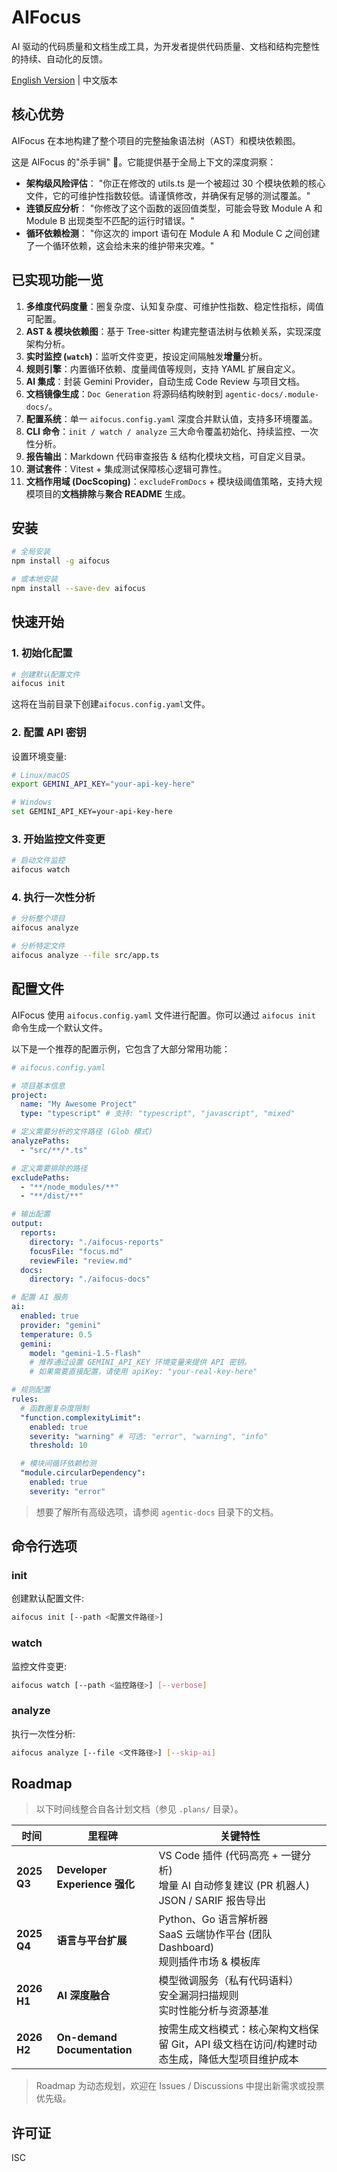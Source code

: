 # AIFocus

AI 驱动的代码质量和文档生成工具，为开发者提供代码质量、文档和结构完整性的持续、自动化的反馈。

[English Version](./README.en.md) | 中文版本

## 核心优势

AIFocus 在本地构建了整个项目的完整抽象语法树（AST）和模块依赖图。

这是 AIFocus 的"杀手锏" 🚀。它能提供基于全局上下文的深度洞察：

- **架构级风险评估**： "你正在修改的 utils.ts 是一个被超过 30 个模块依赖的核心文件，它的可维护性指数较低。请谨慎修改，并确保有足够的测试覆盖。"
- **连锁反应分析**： "你修改了这个函数的返回值类型，可能会导致 Module A 和 Module B 出现类型不匹配的运行时错误。"
- **循环依赖检测**： "你这次的 import 语句在 Module A 和 Module C 之间创建了一个循环依赖，这会给未来的维护带来灾难。"

## 已实现功能一览

1.  **多维度代码度量**：圈复杂度、认知复杂度、可维护性指数、稳定性指标，阈值可配置。
2.  **AST & 模块依赖图**：基于 Tree-sitter 构建完整语法树与依赖关系，实现深度架构分析。
3.  **实时监控 (`watch`)**：监听文件变更，按设定间隔触发**增量**分析。
4.  **规则引擎**：内置循环依赖、度量阈值等规则，支持 YAML 扩展自定义。
5.  **AI 集成**：封装 Gemini Provider，自动生成 Code Review 与项目文档。
6.  **文档镜像生成**：`Doc Generation` 将源码结构映射到 `agentic-docs/.module-docs/`。
7.  **配置系统**：单一 `aifocus.config.yaml` 深度合并默认值，支持多环境覆盖。
8.  **CLI 命令**：`init / watch / analyze` 三大命令覆盖初始化、持续监控、一次性分析。
9.  **报告输出**：Markdown 代码审查报告 & 结构化模块文档，可自定义目录。
10. **测试套件**：Vitest + 集成测试保障核心逻辑可靠性。
11. **文档作用域 (DocScoping)**：`excludeFromDocs` + 模块级阈值策略，支持大规模项目的**文档排除**与**聚合 README** 生成。

## 安装

```bash
# 全局安装
npm install -g aifocus

# 或本地安装
npm install --save-dev aifocus
```

## 快速开始

### 1. 初始化配置

```bash
# 创建默认配置文件
aifocus init
```

这将在当前目录下创建`aifocus.config.yaml`文件。

### 2. 配置 API 密钥

设置环境变量:

```bash
# Linux/macOS
export GEMINI_API_KEY="your-api-key-here"

# Windows
set GEMINI_API_KEY=your-api-key-here
```

### 3. 开始监控文件变更

```bash
# 启动文件监控
aifocus watch
```

### 4. 执行一次性分析

```bash
# 分析整个项目
aifocus analyze

# 分析特定文件
aifocus analyze --file src/app.ts
```

## 配置文件

AIFocus 使用 `aifocus.config.yaml` 文件进行配置。你可以通过 `aifocus init` 命令生成一个默认文件。

以下是一个推荐的配置示例，它包含了大部分常用功能：

```yaml
# aifocus.config.yaml

# 项目基本信息
project:
  name: "My Awesome Project"
  type: "typescript" # 支持: "typescript", "javascript", "mixed"

# 定义需要分析的文件路径 (Glob 模式)
analyzePaths:
  - "src/**/*.ts"

# 定义需要排除的路径
excludePaths:
  - "**/node_modules/**"
  - "**/dist/**"

# 输出配置
output:
  reports:
    directory: "./aifocus-reports"
    focusFile: "focus.md"
    reviewFile: "review.md"
  docs:
    directory: "./aifocus-docs"

# 配置 AI 服务
ai:
  enabled: true
  provider: "gemini"
  temperature: 0.5
  gemini:
    model: "gemini-1.5-flash"
    # 推荐通过设置 GEMINI_API_KEY 环境变量来提供 API 密钥。
    # 如果需要直接配置，请使用 apiKey: "your-real-key-here"

# 规则配置
rules:
  # 函数圈复杂度限制
  "function.complexityLimit":
    enabled: true
    severity: "warning" # 可选: "error", "warning", "info"
    threshold: 10

  # 模块间循环依赖检测
  "module.circularDependency":
    enabled: true
    severity: "error"
```

> 想要了解所有高级选项，请参阅 `agentic-docs` 目录下的文档。

## 命令行选项

### init

创建默认配置文件:

```bash
aifocus init [--path <配置文件路径>]
```

### watch

监控文件变更:

```bash
aifocus watch [--path <监控路径>] [--verbose]
```

### analyze

执行一次性分析:

```bash
aifocus analyze [--file <文件路径>] [--skip-ai]
```

## Roadmap

> 以下时间线整合自各计划文档（参见 `.plans/` 目录）。

| 时间        | 里程碑                        | 关键特性                                                                                          |
| ----------- | ----------------------------- | ------------------------------------------------------------------------------------------------- |
| **2025 Q3** | **Developer Experience 强化** | VS Code 插件 (代码高亮 + 一键分析)<br/>增量 AI 自动修复建议 (PR 机器人)<br/>JSON / SARIF 报告导出 |
| **2025 Q4** | **语言与平台扩展**            | Python、Go 语言解析器<br/>SaaS 云端协作平台 (团队 Dashboard)<br/>规则插件市场 & 模板库            |
| **2026 H1** | **AI 深度融合**               | 模型微调服务（私有代码语料）<br/>安全漏洞扫描规则<br/>实时性能分析与资源基准                      |
| **2026 H2** | **On-demand Documentation**   | 按需生成文档模式：核心架构文档保留 Git，API 级文档在访问/构建时动态生成，降低大型项目维护成本     |

> Roadmap 为动态规划，欢迎在 Issues / Discussions 中提出新需求或投票优先级。

## 许可证

ISC
